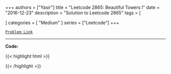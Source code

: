
+++
authors = ["Yasir"]
title = "Leetcode 2865: Beautiful Towers I"
date = "2016-12-23"
description = "Solution to Leetcode 2865"
tags = [
    
]
categories = [
    "Medium"
]
series = ["Leetcode"]
+++



[`Problem Link`](https://leetcode.com/problems/beautiful-towers-i/description/)

---

**Code:**

{{< highlight html >}}

{{< /highlight >}}

